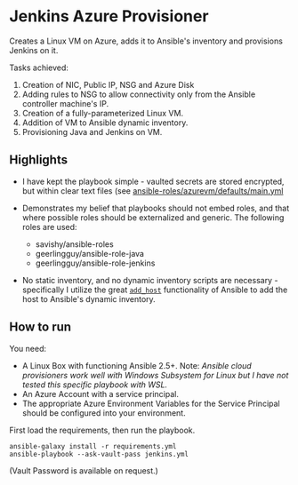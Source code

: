# Jenkins Azure Provisioner

Creates a Linux VM on Azure, adds it to Ansible's inventory and provisions Jenkins on it. 

Tasks achieved:
1. Creation of NIC, Public IP, NSG and Azure Disk
1. Adding rules to NSG to allow connectivity only from the Ansible controller machine's IP.
1. Creation of a fully-parameterized Linux VM.
1. Addition of VM to Ansible dynamic inventory.
1. Provisioning Java and Jenkins on VM.


## Highlights

* I have kept the playbook simple - vaulted secrets are stored encrypted, but within clear text files (see [ansible-roles/azurevm/defaults/main.yml](https://github.com/savishy/ansible-roles/blob/master/azurevm/defaults/main.yml)

* Demonstrates my belief that playbooks should not embed roles, and that where possible roles should be externalized and generic. 
  The following roles are used:
  * savishy/ansible-roles
  * geerlingguy/ansible-role-java
  * geerlingguy/ansible-role-jenkins

* No static inventory, and no dynamic inventory scripts are necessary - specifically I utilize the great [`add_host`](https://docs.ansible.com/ansible/latest/modules/add_host_module.html) functionality of Ansible to add the host to Ansible's dynamic inventory.


## How to run 

You need:

* A Linux Box with functioning Ansible 2.5+. Note: _Ansible cloud provisioners work well with Windows Subsystem for Linux but I have not tested this specific playbook with WSL._ 
* An Azure Account with a service principal.
* The appropriate Azure Environment Variables for the Service Principal should be configured into your environment. 

First load the requirements, then run the playbook.
```
ansible-galaxy install -r requirements.yml
ansible-playbook --ask-vault-pass jenkins.yml
```

(Vault Password is available on request.)
